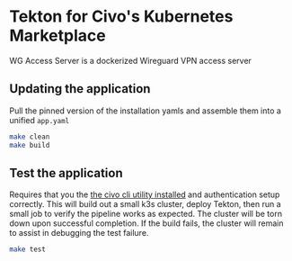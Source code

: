 # Tekton for Civo's Kubernetes Marketplace

WG Access Server is a dockerized Wireguard VPN access server

## Updating the application

Pull the pinned version of the installation yamls and assemble them into a unified `app.yaml`

```sh
make clean
make build
```

## Test the application

Requires that you the [the civo cli utility installed](https://github.com/civo/cli) and authentication setup correctly.  This will build out a small k3s cluster, deploy Tekton, then run a small job to verify the pipeline works as expected.  The cluster will be torn down upon successful completion.  If the build fails, the cluster will remain to assist in debugging the test failure.

```sh
make test
```
